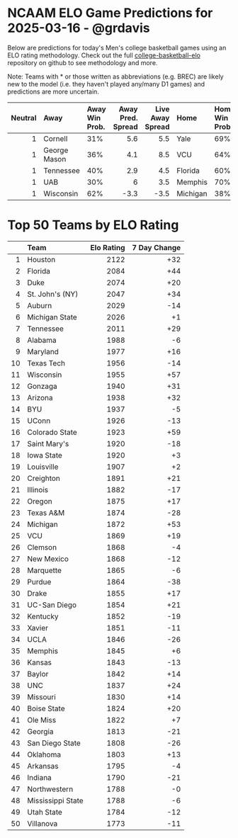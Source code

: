 # NCAAM ELO Game Predictions for 2025-03-16 - @grdavis
Below are predictions for today's Men's college basketball games using an ELO rating methodology. Check out the full [college-basketball-elo](https://github.com/grdavis/college-basketball-elo) repository on github to see methodology and more.

Note: Teams with * or those written as abbreviations (e.g. BREC) are likely new to the model (i.e. they haven't played any/many D1 games) and predictions are more uncertain.

|   Neutral | Away         | Away Win Prob.   |   Away Pred. Spread |   Live Away Spread | Home     | Home Win Prob.   |   Home Pred. Spread |
|----------:|:-------------|:-----------------|--------------------:|-------------------:|:---------|:-----------------|--------------------:|
|         1 | Cornell      | 31%              |                 5.6 |                5.5 | Yale     | 69%              |                -5.6 |
|         1 | George Mason | 36%              |                 4.1 |                8.5 | VCU      | 64%              |                -4.1 |
|         1 | Tennessee    | 40%              |                 2.9 |                4.5 | Florida  | 60%              |                -2.9 |
|         1 | UAB          | 30%              |                 6   |                3.5 | Memphis  | 70%              |                -6   |
|         1 | Wisconsin    | 62%              |                -3.3 |               -3.5 | Michigan | 38%              |                 3.3 |

# Top 50 Teams by ELO Rating
|    | Team              |   Elo Rating |   7 Day Change |
|---:|:------------------|-------------:|---------------:|
|  1 | Houston           |         2122 |            +32 |
|  2 | Florida           |         2084 |            +44 |
|  3 | Duke              |         2074 |            +20 |
|  4 | St. John's (NY)   |         2047 |            +34 |
|  5 | Auburn            |         2029 |            -14 |
|  6 | Michigan State    |         2026 |             +1 |
|  7 | Tennessee         |         2011 |            +29 |
|  8 | Alabama           |         1988 |             -6 |
|  9 | Maryland          |         1977 |            +16 |
| 10 | Texas Tech        |         1956 |            -14 |
| 11 | Wisconsin         |         1955 |            +57 |
| 12 | Gonzaga           |         1940 |            +31 |
| 13 | Arizona           |         1938 |            +32 |
| 14 | BYU               |         1937 |             -5 |
| 15 | UConn             |         1926 |            -13 |
| 16 | Colorado State    |         1923 |            +59 |
| 17 | Saint Mary's      |         1920 |            -18 |
| 18 | Iowa State        |         1920 |             +3 |
| 19 | Louisville        |         1907 |             +2 |
| 20 | Creighton         |         1891 |            +21 |
| 21 | Illinois          |         1882 |            -17 |
| 22 | Oregon            |         1875 |            +17 |
| 23 | Texas A&M         |         1874 |            -28 |
| 24 | Michigan          |         1872 |            +53 |
| 25 | VCU               |         1869 |            +19 |
| 26 | Clemson           |         1868 |             -4 |
| 27 | New Mexico        |         1868 |            -12 |
| 28 | Marquette         |         1865 |             -6 |
| 29 | Purdue            |         1864 |            -38 |
| 30 | Drake             |         1855 |            +17 |
| 31 | UC-San Diego      |         1854 |            +21 |
| 32 | Kentucky          |         1852 |            -19 |
| 33 | Xavier            |         1851 |            -11 |
| 34 | UCLA              |         1846 |            -26 |
| 35 | Memphis           |         1845 |             +6 |
| 36 | Kansas            |         1843 |            -13 |
| 37 | Baylor            |         1842 |            +14 |
| 38 | UNC               |         1837 |            +24 |
| 39 | Missouri          |         1830 |            +14 |
| 40 | Boise State       |         1824 |            +20 |
| 41 | Ole Miss          |         1822 |             +7 |
| 42 | Georgia           |         1813 |            -21 |
| 43 | San Diego State   |         1808 |            -26 |
| 44 | Oklahoma          |         1803 |            +13 |
| 45 | Arkansas          |         1795 |             -4 |
| 46 | Indiana           |         1790 |            -21 |
| 47 | Northwestern      |         1788 |             -0 |
| 48 | Mississippi State |         1788 |             -6 |
| 49 | Utah State        |         1784 |            -12 |
| 50 | Villanova         |         1773 |            -11 |